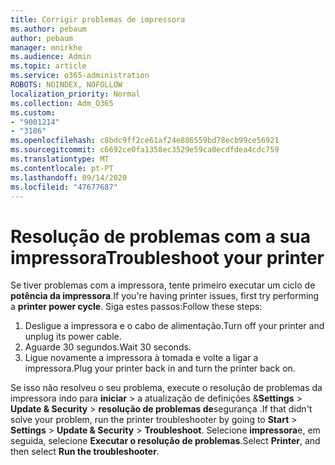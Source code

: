 ```yaml
---
title: Corrigir problemas de impressora
ms.author: pebaum
author: pebaum
manager: mnirkhe
ms.audience: Admin
ms.topic: article
ms.service: o365-administration
ROBOTS: NOINDEX, NOFOLLOW
localization_priority: Normal
ms.collection: Adm_O365
ms.custom:
- "9001214"
- "3186"
ms.openlocfilehash: c8bdc9ff2ce61af24e886559bd78ecb99ce56921
ms.sourcegitcommit: c6692ce0fa1358ec3529e59ca0ecdfdea4cdc759
ms.translationtype: MT
ms.contentlocale: pt-PT
ms.lasthandoff: 09/14/2020
ms.locfileid: "47677687"
---
```

# <a name="troubleshoot-your-printer"></a><span data-ttu-id="4c83d-102">Resolução de problemas com a sua impressora</span><span class="sxs-lookup"><span data-stu-id="4c83d-102">Troubleshoot your printer</span></span>

<span data-ttu-id="4c83d-103">Se tiver problemas com a impressora, tente primeiro executar um ciclo de **potência da impressora**.</span><span class="sxs-lookup"><span data-stu-id="4c83d-103">If you're having printer issues, first try performing a **printer power cycle**.</span></span> <span data-ttu-id="4c83d-104">Siga estes passos:</span><span class="sxs-lookup"><span data-stu-id="4c83d-104">Follow these steps:</span></span>

1. <span data-ttu-id="4c83d-105">Desligue a impressora e o cabo de alimentação.</span><span class="sxs-lookup"><span data-stu-id="4c83d-105">Turn off your printer and unplug its power cable.</span></span>
2. <span data-ttu-id="4c83d-106">Aguarde 30 segundos.</span><span class="sxs-lookup"><span data-stu-id="4c83d-106">Wait 30 seconds.</span></span>
3. <span data-ttu-id="4c83d-107">Ligue novamente a impressora à tomada e volte a ligar a impressora.</span><span class="sxs-lookup"><span data-stu-id="4c83d-107">Plug your printer back in and turn the printer back on.</span></span>

<span data-ttu-id="4c83d-108">Se isso não resolveu o seu problema, execute o resolução de problemas da impressora indo para **iniciar**  >  a atualização de definições &**Settings**  >  **Update & Security**  >  **resolução de problemas de**segurança .</span><span class="sxs-lookup"><span data-stu-id="4c83d-108">If that didn't solve your problem, run the printer troubleshooter by going to **Start** > **Settings** > **Update & Security** > **Troubleshoot**.</span></span> <span data-ttu-id="4c83d-109">Selecione **impressora**e, em seguida, selecione **Executar o resolução de problemas**.</span><span class="sxs-lookup"><span data-stu-id="4c83d-109">Select **Printer**, and then select **Run the troubleshooter**.</span></span>
